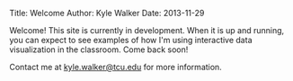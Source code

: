 Title: Welcome
Author: Kyle Walker
Date: 2013-11-29

Welcome!  This site is currently in development.  When it is up and running, you can expect to see examples of how I'm using interactive data visualization in the classroom.  Come back soon! 

Contact me at kyle.walker@tcu.edu for more information.  